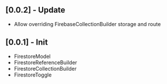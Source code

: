 ## [0.0.2] - Update

- Allow overriding FirebaseCollectionBuilder storage and route

## [0.0.1] - Init

- FirestoreModel
- FirestoreReferenceBuilder
- FirestoreCollectionBuilder
- FirestoreToggle
